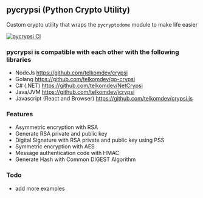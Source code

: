 ## pycrypsi (Python Crypto Utility)

Custom crypto utility that wraps the `pycryptodome` module to make life easier

[![pycrypsi CI](https://github.com/telkomdev/pycrypsi/actions/workflows/ci.yml/badge.svg)](https://github.com/telkomdev/pycrypsi/actions/workflows/ci.yml)

### pycrypsi is compatible with each other with the following libraries
- NodeJs https://github.com/telkomdev/crypsi
- Golang https://github.com/telkomdev/go-crypsi
- C# (.NET) https://github.com/telkomdev/NetCrypsi
- Java/JVM https://github.com/telkomdev/jcrypsi
- Javascript (React and Browser) https://github.com/telkomdev/crypsi.js

### Features
- Asymmetric encryption with RSA
- Generate RSA private and public key
- Digital Signature with RSA private and public key using PSS
- Symmetric encryption with AES
- Message authentication code with HMAC
- Generate Hash with Common DIGEST Algorithm

### Todo

- add more examples